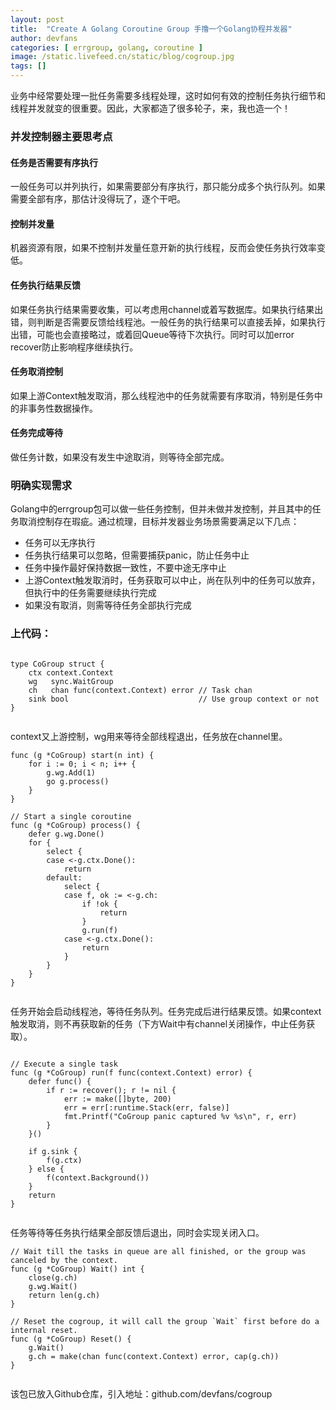```yaml
---
layout: post
title:  "Create A Golang Coroutine Group 手撸一个Golang协程并发器"
author: devfans
categories: [ errgroup, golang, coroutine ]
image: /static.livefeed.cn/static/blog/cogroup.jpg
tags: []
---
```


业务中经常要处理一批任务需要多线程处理，这时如何有效的控制任务执行细节和线程并发就变的很重要。因此，大家都造了很多轮子，来，我也造一个！

### 并发控制器主要思考点

#### 任务是否需要有序执行
一般任务可以并列执行，如果需要部分有序执行，那只能分成多个执行队列。如果需要全部有序，那估计没得玩了，逐个干吧。

#### 控制并发量
机器资源有限，如果不控制并发量任意开新的执行线程，反而会使任务执行效率变低。

#### 任务执行结果反馈
如果任务执行结果需要收集，可以考虑用channel或着写数据库。如果执行结果出错，则判断是否需要反馈给线程池。一般任务的执行结果可以直接丢掉，如果执行出错，可能也会直接略过，或着回Queue等待下次执行。同时可以加error recover防止影响程序继续执行。

#### 任务取消控制
如果上游Context触发取消，那么线程池中的任务就需要有序取消，特别是任务中的非事务性数据操作。

#### 任务完成等待
做任务计数，如果没有发生中途取消，则等待全部完成。


### 明确实现需求

Golang中的errgroup包可以做一些任务控制，但并未做并发控制，并且其中的任务取消控制存在瑕疵。通过梳理，目标并发器业务场景需要满足以下几点：

- 任务可以无序执行
- 任务执行结果可以忽略，但需要捕获panic，防止任务中止
- 任务中操作最好保持数据一致性，不要中途无序中止
- 上游Context触发取消时，任务获取可以中止，尚在队列中的任务可以放弃，但执行中的任务需要继续执行完成
- 如果没有取消，则需等待任务全部执行完成


### 上代码：

```

type CoGroup struct {
	ctx context.Context
	wg   sync.WaitGroup
	ch   chan func(context.Context) error // Task chan
	sink bool                             // Use group context or not
}


```
context又上游控制，wg用来等待全部线程退出，任务放在channel里。

```
func (g *CoGroup) start(n int) {
	for i := 0; i < n; i++ {
		g.wg.Add(1)
		go g.process()
	}
}

// Start a single coroutine
func (g *CoGroup) process() {
	defer g.wg.Done()
	for {
		select {
		case <-g.ctx.Done():
			return
		default:
			select {
			case f, ok := <-g.ch:
				if !ok {
					return
				}
				g.run(f)
			case <-g.ctx.Done():
				return
			}
		}
	}
}


```

任务开始会启动线程池，等待任务队列。任务完成后进行结果反馈。如果context触发取消，则不再获取新的任务（下方Wait中有channel关闭操作，中止任务获取）。
```

// Execute a single task
func (g *CoGroup) run(f func(context.Context) error) {
	defer func() {
		if r := recover(); r != nil {
			err := make([]byte, 200)
			err = err[:runtime.Stack(err, false)]
			fmt.Printf("CoGroup panic captured %v %s\n", r, err)
		}
	}()

	if g.sink {
		f(g.ctx)
	} else {
		f(context.Background())
	}
	return
}


```

任务等待等任务执行结果全部反馈后退出，同时会实现关闭入口。

```
// Wait till the tasks in queue are all finished, or the group was canceled by the context.
func (g *CoGroup) Wait() int {
	close(g.ch)
	g.wg.Wait()
	return len(g.ch)
}

// Reset the cogroup, it will call the group `Wait` first before do a internal reset.
func (g *CoGroup) Reset() {
	g.Wait()
	g.ch = make(chan func(context.Context) error, cap(g.ch))
}


```

该包已放入Github仓库，引入地址：github.com/devfans/cogroup
